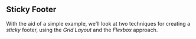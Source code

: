 ## Sticky Footer
With the aid of a simple example, we'll look at two techniques for creating a *sticky* footer, using the *Grid Layout* and the *Flexbox* approach.